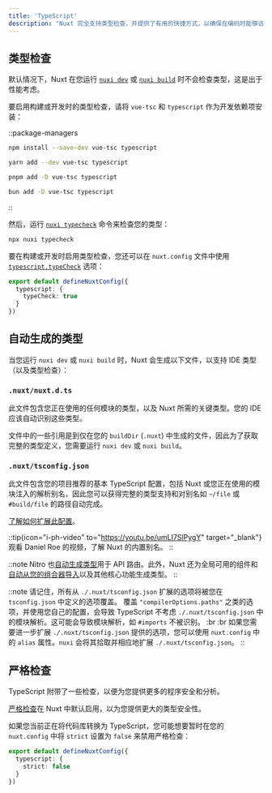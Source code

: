 ```yaml
---
title: 'TypeScript'
description: "Nuxt 完全支持类型检查，并提供了有用的快捷方式，以确保在编码时能够访问到准确的类型信息。"
---
```


## 类型检查

默认情况下，Nuxt 在您运行 [`nuxi dev`](/docs/api/commands/dev) 或 [`nuxi build`](/docs/api/commands/build) 时不会检查类型，这是出于性能考虑。

要启用构建或开发时的类型检查，请将 `vue-tsc` 和 `typescript` 作为开发依赖项安装：

::package-managers

  ```bash [npm]
  npm install --save-dev vue-tsc typescript
  ```

  ```bash [yarn]
  yarn add --dev vue-tsc typescript
  ```

  ```bash [pnpm]
  pnpm add -D vue-tsc typescript
  ```

  ```bash [bun]
  bun add -D vue-tsc typescript
  ```

::

然后，运行 [`nuxi typecheck`](/docs/api/commands/typecheck) 命令来检查您的类型：

```bash [Terminal]
npx nuxi typecheck
```

要在构建或开发时启用类型检查，您还可以在 `nuxt.config` 文件中使用 [`typescript.typeCheck`](/docs/api/nuxt-config#typecheck) 选项：

```ts twoslash [nuxt.config.ts]
export default defineNuxtConfig({
  typescript: {
    typeCheck: true
  }
})
```

## 自动生成的类型

当您运行 `nuxi dev` 或 `nuxi build` 时，Nuxt 会生成以下文件，以支持 IDE 类型（以及类型检查）：

### `.nuxt/nuxt.d.ts`

此文件包含您正在使用的任何模块的类型，以及 Nuxt 所需的关键类型。您的 IDE 应该自动识别这些类型。

文件中的一些引用是到仅在您的 `buildDir` (`.nuxt`) 中生成的文件，因此为了获取完整的类型定义，您需要运行 `nuxi dev` 或 `nuxi build`。

### `.nuxt/tsconfig.json`

此文件包含您的项目推荐的基本 TypeScript 配置，包括 Nuxt 或您正在使用的模块注入的解析别名，因此您可以获得完整的类型支持和对别名如 `~/file` 或 `#build/file` 的路径自动完成。

[了解如何扩展此配置](/docs/guide/directory-structure/tsconfig)。

::tip{icon="i-ph-video" to="https://youtu.be/umLI7SlPygY" target="_blank"}
观看 Daniel Roe 的视频，了解 Nuxt 的内置别名。
::

::note
Nitro 也[自动生成类型](/docs/guide/concepts/server-engine#typed-api-routes)用于 API 路由。此外，Nuxt 还为全局可用的组件和[自动从您的组合器导入](/docs/guide/directory-structure/composables)以及其他核心功能生成类型。
::

::note
请记住，所有从 `./.nuxt/tsconfig.json` 扩展的选项将被您在 `tsconfig.json` 中定义的选项覆盖。
覆盖 `"compilerOptions.paths"` 之类的选项，并使用您自己的配置，会导致 TypeScript 不考虑 `./.nuxt/tsconfig.json` 中的模块解析。这可能会导致模块解析，如 `#imports` 不被识别。
:br :br
如果您需要进一步扩展 `./.nuxt/tsconfig.json` 提供的选项，您可以使用 `nuxt.config` 中的 `alias` 属性。`nuxi` 会将其拾取并相应地扩展 `./.nuxt/tsconfig.json`。
::

## 严格检查

TypeScript 附带了一些检查，以便为您提供更多的程序安全和分析。

[严格检查](https://www.typescriptlang.org/docs/handbook/migrating-from-javascript.html#getting-stricter-checks)在 Nuxt 中默认启用，以为您提供更大的类型安全性。

如果您当前正在将代码库转换为 TypeScript，您可能想要暂时在您的 `nuxt.config` 中将 `strict` 设置为 `false` 来禁用严格检查：

```ts twoslash [nuxt.config.ts]
export default defineNuxtConfig({
  typescript: {
    strict: false
  }
})
```
